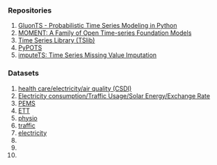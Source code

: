 ### Repositories
1. [GluonTS - Probabilistic Time Series Modeling in Python](https://ts.gluon.ai/stable/getting_started/models.html)
2. [MOMENT: A Family of Open Time-series Foundation Models](https://github.com/moment-timeseries-foundation-model/moment/tree/main)
3. [Time Series Library (TSlib)](https://github.com/thuml/Time-Series-Library/tree/main)
4. [PyPOTS](https://github.com/WenjieDu/PyPOTS)
5. [imputeTS: Time Series Missing Value Imputation](https://steffenmoritz.github.io/imputeTS/index.html#imputets-time-series-missing-value-imputation-)


### Datasets
1. [health care/electricity/air quality (CSDI)](https://github.com/ermongroup/CSDI/tree/main?tab=readme-ov-file)
2. [Electricity consumption/Traffic Usage/Solar Energy/Exchange Rate](https://github.com/laiguokun/multivariate-time-series-data)
3. [PEMS]()
4. [ETT]()
5. [physio]()
6. [traffic]()
7. [electricity]()
8. []()
9. []()
10. []()




